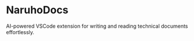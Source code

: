 # NaruhoDocs

AI-powered VSCode extension for writing and reading technical documents effortlessly. 